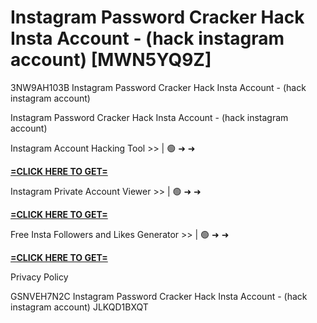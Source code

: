 # Instagram Password Cracker Hack Insta Account - (hack instagram account) [MWN5YQ9Z]

3NW9AH103B Instagram Password Cracker Hack Insta Account - (hack instagram account)

Instagram Password Cracker Hack Insta Account - (hack instagram account)

Instagram Account Hacking Tool >> | 🟢 ➜ ➜ 

**[=CLICK HERE TO GET=](https://www.google.com/url?q=https%3A%2F%2Fappbitly.com%2FSCUXe)**

Instagram Private Account Viewer >> | 🟢 ➜ ➜ 

**[=CLICK HERE TO GET=](https://www.google.com/url?q=https%3A%2F%2Fappbitly.com%2FjfflD)**

Free Insta Followers and Likes Generator >> | 🟢 ➜ ➜ 

**[=CLICK HERE TO GET=](https://www.google.com/url?q=https%3A%2F%2Fappbitly.com%2FyFggR)**

Privacy Policy

 GSNVEH7N2C Instagram Password Cracker Hack Insta Account - (hack instagram account) JLKQD1BXQT

